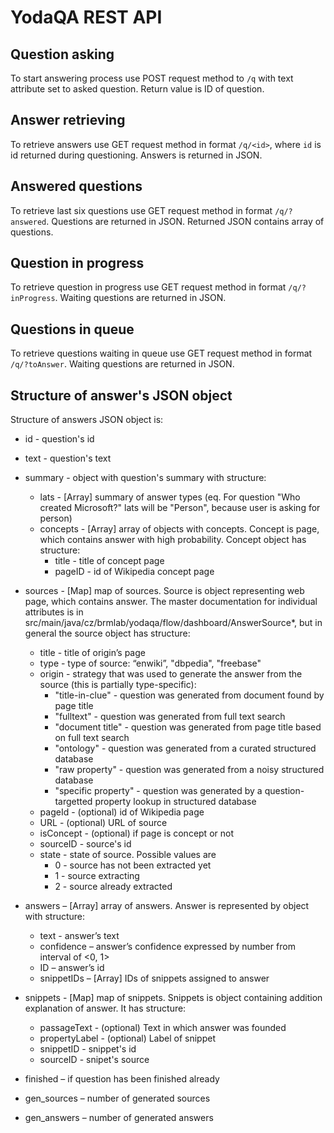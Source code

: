 YodaQA REST API
===============

Question asking
---------------

To start answering process use POST request method to `/q` with text attribute set to asked question. Return value is ID of question.


Answer retrieving
-----------------

To retrieve answers use GET request method in format `/q/<id>`, where `id` is id returned during questioning. Answers is returned in JSON.


Answered questions
------------------

To retrieve last six questions use GET request method in format `/q/?answered`. Questions are returned in JSON. Returned JSON contains array of questions.


Question in progress
--------------------

To retrieve question in progress use GET request method in format `/q/?inProgress`. Waiting questions are returned in JSON.


Questions in queue
------------------

To retrieve questions waiting in queue use GET request method in format `/q/?toAnswer`. Waiting questions are returned in JSON.


Structure of answer's JSON object
---------------------------------

Structure of answers JSON object is:

* id - question's id
* text - question's text
* summary - object with question's summary with structure:
  * lats - [Array] summary of answer types (eq. For question "Who created Microsoft?" lats will be "Person", because user is asking for person)
  * concepts - [Array] array of objects with concepts. Concept is page, which contains answer with high probability.  Concept object has structure:
    * title - title of concept page
    * pageID - id of Wikipedia concept page

* sources - [Map] map of sources. Source is object representing web page, which contains answer.
  The master documentation for individual attributes is in
  src/main/java/cz/brmlab/yodaqa/flow/dashboard/AnswerSource*,
  but in general the source object has structure:
  * title - title of origin’s page
  * type - type of source: “enwiki”, "dbpedia", "freebase"
  * origin - strategy that was used to generate the answer from the source (this is partially type-specific):
    * "title-in-clue" - question was generated from document found by page title
    * "fulltext" - question was generated from full text search
    * "document title" - question was generated from page title based on full text search
    * "ontology" - question was generated from a curated structured database
    * "raw property" - question was generated from a noisy structured database
    * "specific property" - question was generated by a question-targetted property lookup in structured database
  * pageId - (optional) id of Wikipedia page
  * URL - (optional) URL of source
  * isConcept - (optional) if page is concept or not
  * sourceID - source's id
  * state - state of source. Possible values are
    * 0 - source has not been extracted yet
    * 1 - source extracting
    * 2 - source already extracted

* answers – [Array] array of answers. Answer is represented by object with structure:
  * text - answer’s text
  * confidence – answer’s confidence expressed by number from interval of <0, 1>
  * ID – answer’s id
  * snippetIDs – [Array] IDs of snippets assigned to answer

* snippets - [Map] map of snippets. Snippets is object containing addition explanation of answer. It has structure:
  * passageText - (optional) Text in which answer was founded
  * propertyLabel - (optional) Label of snippet
  * snippetID - snippet's id
  * sourceID - snipet's source

* finished – if question has been finished already
* gen_sources – number of generated sources
* gen_answers – number of generated answers
